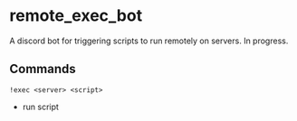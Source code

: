 # remote_exec_bot

A discord bot for triggering scripts to run remotely on servers. In progress.

## Commands
`!exec <server> <script>`
- run script <script> over an SSH session with server <server>

`!list scripts`
- list out the names of all scripts the bot would accept

`!list servers`
- list out the names of all servers the bot can open SSH sessions with

`!describe <script> `
- print the description for the script <script>, from the json config file where it was defined

## Configuration Files

### `servers.json`
- list of json objects with the following fields:
  - name: string (used for !exec command)
  - ipAddr: string (used in SSH command by bot)
  - user: string (user on the server that we SSH in as)
  - keyPath: string (path to the key file for SSH authentication)

### `scripts.json`
- list of json objects with the following fields:
  - name: string
  - description: string
  - scriptPath: string (path to script inside the bot’s docker container)
  - servers: list<string> (list of servers that support this script)

## Milestones
- Golang hello world web app
- Golang hello world web app inside a docker container
- hello world discord app
- ...then we worry about executing scripts over SSH
